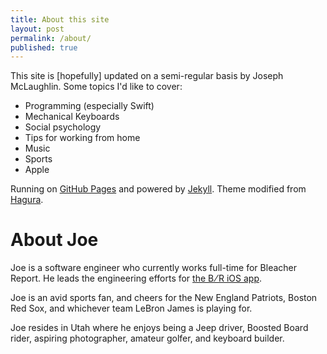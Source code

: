 ```yaml
---
title: About this site
layout: post
permalink: /about/
published: true
---
```


This site is [hopefully] updated on a semi-regular basis by Joseph McLaughlin. Some topics I'd like to cover:

- Programming (especially Swift)
- Mechanical Keyboards
- Social psychology
- Tips for working from home
- Music
- Sports
- Apple

Running on [GitHub Pages](https://pages.github.com) and powered by [Jekyll](https://jekyllrb.com). Theme modified from [Hagura](https://github.com/sharu725/hagura).

<h1 class="post-headline">About Joe</h1>

Joe is a software engineer who currently works full-time for Bleacher Report. He leads the engineering efforts for [the B&#8201;⁄&#8201;R iOS app](https://itunes.apple.com/us/app/bleacher-report-sports-news/id418075935?mt=8).

Joe is an avid sports fan, and cheers for the New England Patriots, Boston Red Sox, and whichever team LeBron James is playing for.

Joe resides in Utah where he enjoys being a Jeep driver, Boosted Board rider, aspiring photographer, amateur golfer, and keyboard builder.
